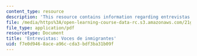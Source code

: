 ```yaml
---
content_type: resource
description: 'This resource contains information regarding entrevistas: voces de inmigrantes.'
file: /media/https%3A/open-learning-course-data-rc.s3.amazonaws.com/21g-704-spanish-iv-spring-2005/f7e0d9468acea96ccda3bdf3ba31b09f_MIT21G_704S05_vocesinmigra.pdf
file_type: application/pdf
resourcetype: Document
title: 'Entrevistas: Voces de inmigrantes'
uid: f7e0d946-8ace-a96c-cda3-bdf3ba31b09f
---
```

